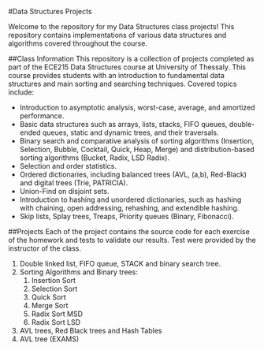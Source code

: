 #Data Structures Projects

Welcome to the repository for my Data Structures class projects! This repository contains implementations of various data structures and algorithms covered throughout the course.

##Class Information
This repository is a collection of projects completed as part of the ECE215 Data Structures course at University of Thessaly.
This course provides students with an introduction to fundamental data structures and main sorting and searching techniques. Covered topics include:

- Introduction to asymptotic analysis, worst-case, average, and amortized performance.
- Basic data structures such as arrays, lists, stacks, FIFO queues, double-ended queues, static and dynamic trees, and their traversals.
- Binary search and comparative analysis of sorting algorithms (Insertion, Selection, Bubble, Cocktail, Quick, Heap, Merge) and distribution-based sorting algorithms (Bucket, Radix, LSD Radix).
- Selection and order statistics.
- Ordered dictionaries, including balanced trees (AVL, (a,b), Red-Black) and digital trees (Trie, PATRICIA).
- Union-Find on disjoint sets.
- Introduction to hashing and unordered dictionaries, such as hashing with chaining, open addressing, rehashing, and extendible hashing.
- Skip lists, Splay trees, Treaps, Priority queues (Binary, Fibonacci).

##Projects
Each of the project contains the source code for each exercise of the homework and tests to validate our results. Test were provided by the instructor of the class.

1. Double linked list, FIFO queue, STACK and binary search tree.
2. Sorting Algorithms and Binary trees: 
   1. Insertion Sort
   2. Selection Sort
   3. Quick Sort
   4. Merge Sort
   5. Radix Sort MSD
   6. Radix Sort LSD
3. AVL trees, Red Black trees and Hash Tables
4. AVL tree (EXAMS)